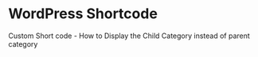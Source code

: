 # WordPress Shortcode
Custom Short code - How to Display the Child Category instead of parent category
